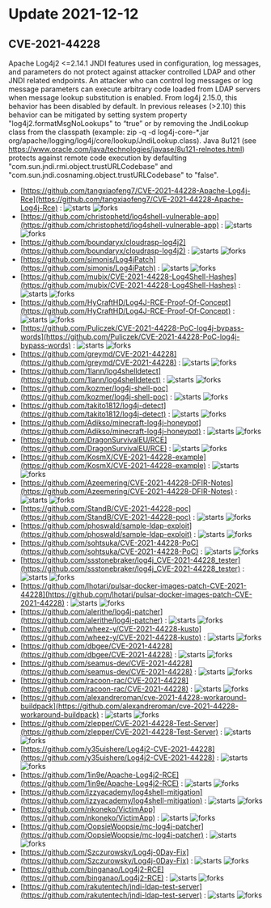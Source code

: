 # Update 2021-12-12
## CVE-2021-44228
 Apache Log4j2 &lt;=2.14.1 JNDI features used in configuration, log messages, and parameters do not protect against attacker controlled LDAP and other JNDI related endpoints. An attacker who can control log messages or log message parameters can execute arbitrary code loaded from LDAP servers when message lookup substitution is enabled. From log4j 2.15.0, this behavior has been disabled by default. In previous releases (&gt;2.10) this behavior can be mitigated by setting system property &quot;log4j2.formatMsgNoLookups&quot; to &#8220;true&#8221; or by removing the JndiLookup class from the classpath (example: zip -q -d log4j-core-*.jar org/apache/logging/log4j/core/lookup/JndiLookup.class). Java 8u121 (see https://www.oracle.com/java/technologies/javase/8u121-relnotes.html) protects against remote code execution by defaulting &quot;com.sun.jndi.rmi.object.trustURLCodebase&quot; and &quot;com.sun.jndi.cosnaming.object.trustURLCodebase&quot; to &quot;false&quot;.

- [https://github.com/tangxiaofeng7/CVE-2021-44228-Apache-Log4j-Rce](https://github.com/tangxiaofeng7/CVE-2021-44228-Apache-Log4j-Rce) :  ![starts](https://img.shields.io/github/stars/tangxiaofeng7/CVE-2021-44228-Apache-Log4j-Rce.svg) ![forks](https://img.shields.io/github/forks/tangxiaofeng7/CVE-2021-44228-Apache-Log4j-Rce.svg)
- [https://github.com/christophetd/log4shell-vulnerable-app](https://github.com/christophetd/log4shell-vulnerable-app) :  ![starts](https://img.shields.io/github/stars/christophetd/log4shell-vulnerable-app.svg) ![forks](https://img.shields.io/github/forks/christophetd/log4shell-vulnerable-app.svg)
- [https://github.com/boundaryx/cloudrasp-log4j2](https://github.com/boundaryx/cloudrasp-log4j2) :  ![starts](https://img.shields.io/github/stars/boundaryx/cloudrasp-log4j2.svg) ![forks](https://img.shields.io/github/forks/boundaryx/cloudrasp-log4j2.svg)
- [https://github.com/simonis/Log4jPatch](https://github.com/simonis/Log4jPatch) :  ![starts](https://img.shields.io/github/stars/simonis/Log4jPatch.svg) ![forks](https://img.shields.io/github/forks/simonis/Log4jPatch.svg)
- [https://github.com/mubix/CVE-2021-44228-Log4Shell-Hashes](https://github.com/mubix/CVE-2021-44228-Log4Shell-Hashes) :  ![starts](https://img.shields.io/github/stars/mubix/CVE-2021-44228-Log4Shell-Hashes.svg) ![forks](https://img.shields.io/github/forks/mubix/CVE-2021-44228-Log4Shell-Hashes.svg)
- [https://github.com/HyCraftHD/Log4J-RCE-Proof-Of-Concept](https://github.com/HyCraftHD/Log4J-RCE-Proof-Of-Concept) :  ![starts](https://img.shields.io/github/stars/HyCraftHD/Log4J-RCE-Proof-Of-Concept.svg) ![forks](https://img.shields.io/github/forks/HyCraftHD/Log4J-RCE-Proof-Of-Concept.svg)
- [https://github.com/Puliczek/CVE-2021-44228-PoC-log4j-bypass-words](https://github.com/Puliczek/CVE-2021-44228-PoC-log4j-bypass-words) :  ![starts](https://img.shields.io/github/stars/Puliczek/CVE-2021-44228-PoC-log4j-bypass-words.svg) ![forks](https://img.shields.io/github/forks/Puliczek/CVE-2021-44228-PoC-log4j-bypass-words.svg)
- [https://github.com/greymd/CVE-2021-44228](https://github.com/greymd/CVE-2021-44228) :  ![starts](https://img.shields.io/github/stars/greymd/CVE-2021-44228.svg) ![forks](https://img.shields.io/github/forks/greymd/CVE-2021-44228.svg)
- [https://github.com/1lann/log4shelldetect](https://github.com/1lann/log4shelldetect) :  ![starts](https://img.shields.io/github/stars/1lann/log4shelldetect.svg) ![forks](https://img.shields.io/github/forks/1lann/log4shelldetect.svg)
- [https://github.com/kozmer/log4j-shell-poc](https://github.com/kozmer/log4j-shell-poc) :  ![starts](https://img.shields.io/github/stars/kozmer/log4j-shell-poc.svg) ![forks](https://img.shields.io/github/forks/kozmer/log4j-shell-poc.svg)
- [https://github.com/takito1812/log4j-detect](https://github.com/takito1812/log4j-detect) :  ![starts](https://img.shields.io/github/stars/takito1812/log4j-detect.svg) ![forks](https://img.shields.io/github/forks/takito1812/log4j-detect.svg)
- [https://github.com/Adikso/minecraft-log4j-honeypot](https://github.com/Adikso/minecraft-log4j-honeypot) :  ![starts](https://img.shields.io/github/stars/Adikso/minecraft-log4j-honeypot.svg) ![forks](https://img.shields.io/github/forks/Adikso/minecraft-log4j-honeypot.svg)
- [https://github.com/DragonSurvivalEU/RCE](https://github.com/DragonSurvivalEU/RCE) :  ![starts](https://img.shields.io/github/stars/DragonSurvivalEU/RCE.svg) ![forks](https://img.shields.io/github/forks/DragonSurvivalEU/RCE.svg)
- [https://github.com/KosmX/CVE-2021-44228-example](https://github.com/KosmX/CVE-2021-44228-example) :  ![starts](https://img.shields.io/github/stars/KosmX/CVE-2021-44228-example.svg) ![forks](https://img.shields.io/github/forks/KosmX/CVE-2021-44228-example.svg)
- [https://github.com/Azeemering/CVE-2021-44228-DFIR-Notes](https://github.com/Azeemering/CVE-2021-44228-DFIR-Notes) :  ![starts](https://img.shields.io/github/stars/Azeemering/CVE-2021-44228-DFIR-Notes.svg) ![forks](https://img.shields.io/github/forks/Azeemering/CVE-2021-44228-DFIR-Notes.svg)
- [https://github.com/StandB/CVE-2021-44228-poc](https://github.com/StandB/CVE-2021-44228-poc) :  ![starts](https://img.shields.io/github/stars/StandB/CVE-2021-44228-poc.svg) ![forks](https://img.shields.io/github/forks/StandB/CVE-2021-44228-poc.svg)
- [https://github.com/phoswald/sample-ldap-exploit](https://github.com/phoswald/sample-ldap-exploit) :  ![starts](https://img.shields.io/github/stars/phoswald/sample-ldap-exploit.svg) ![forks](https://img.shields.io/github/forks/phoswald/sample-ldap-exploit.svg)
- [https://github.com/sohtsuka/CVE-2021-44228-PoC](https://github.com/sohtsuka/CVE-2021-44228-PoC) :  ![starts](https://img.shields.io/github/stars/sohtsuka/CVE-2021-44228-PoC.svg) ![forks](https://img.shields.io/github/forks/sohtsuka/CVE-2021-44228-PoC.svg)
- [https://github.com/ssstonebraker/log4j_CVE-2021-44228_tester](https://github.com/ssstonebraker/log4j_CVE-2021-44228_tester) :  ![starts](https://img.shields.io/github/stars/ssstonebraker/log4j_CVE-2021-44228_tester.svg) ![forks](https://img.shields.io/github/forks/ssstonebraker/log4j_CVE-2021-44228_tester.svg)
- [https://github.com/lhotari/pulsar-docker-images-patch-CVE-2021-44228](https://github.com/lhotari/pulsar-docker-images-patch-CVE-2021-44228) :  ![starts](https://img.shields.io/github/stars/lhotari/pulsar-docker-images-patch-CVE-2021-44228.svg) ![forks](https://img.shields.io/github/forks/lhotari/pulsar-docker-images-patch-CVE-2021-44228.svg)
- [https://github.com/alerithe/log4j-patcher](https://github.com/alerithe/log4j-patcher) :  ![starts](https://img.shields.io/github/stars/alerithe/log4j-patcher.svg) ![forks](https://img.shields.io/github/forks/alerithe/log4j-patcher.svg)
- [https://github.com/wheez-y/CVE-2021-44228-kusto](https://github.com/wheez-y/CVE-2021-44228-kusto) :  ![starts](https://img.shields.io/github/stars/wheez-y/CVE-2021-44228-kusto.svg) ![forks](https://img.shields.io/github/forks/wheez-y/CVE-2021-44228-kusto.svg)
- [https://github.com/dbgee/CVE-2021-44228](https://github.com/dbgee/CVE-2021-44228) :  ![starts](https://img.shields.io/github/stars/dbgee/CVE-2021-44228.svg) ![forks](https://img.shields.io/github/forks/dbgee/CVE-2021-44228.svg)
- [https://github.com/seamus-dev/CVE-2021-44228](https://github.com/seamus-dev/CVE-2021-44228) :  ![starts](https://img.shields.io/github/stars/seamus-dev/CVE-2021-44228.svg) ![forks](https://img.shields.io/github/forks/seamus-dev/CVE-2021-44228.svg)
- [https://github.com/racoon-rac/CVE-2021-44228](https://github.com/racoon-rac/CVE-2021-44228) :  ![starts](https://img.shields.io/github/stars/racoon-rac/CVE-2021-44228.svg) ![forks](https://img.shields.io/github/forks/racoon-rac/CVE-2021-44228.svg)
- [https://github.com/alexandreroman/cve-2021-44228-workaround-buildpack](https://github.com/alexandreroman/cve-2021-44228-workaround-buildpack) :  ![starts](https://img.shields.io/github/stars/alexandreroman/cve-2021-44228-workaround-buildpack.svg) ![forks](https://img.shields.io/github/forks/alexandreroman/cve-2021-44228-workaround-buildpack.svg)
- [https://github.com/zlepper/CVE-2021-44228-Test-Server](https://github.com/zlepper/CVE-2021-44228-Test-Server) :  ![starts](https://img.shields.io/github/stars/zlepper/CVE-2021-44228-Test-Server.svg) ![forks](https://img.shields.io/github/forks/zlepper/CVE-2021-44228-Test-Server.svg)
- [https://github.com/y35uishere/Log4j2-CVE-2021-44228](https://github.com/y35uishere/Log4j2-CVE-2021-44228) :  ![starts](https://img.shields.io/github/stars/y35uishere/Log4j2-CVE-2021-44228.svg) ![forks](https://img.shields.io/github/forks/y35uishere/Log4j2-CVE-2021-44228.svg)
- [https://github.com/1in9e/Apache-Log4j2-RCE](https://github.com/1in9e/Apache-Log4j2-RCE) :  ![starts](https://img.shields.io/github/stars/1in9e/Apache-Log4j2-RCE.svg) ![forks](https://img.shields.io/github/forks/1in9e/Apache-Log4j2-RCE.svg)
- [https://github.com/izzyacademy/log4shell-mitigation](https://github.com/izzyacademy/log4shell-mitigation) :  ![starts](https://img.shields.io/github/stars/izzyacademy/log4shell-mitigation.svg) ![forks](https://img.shields.io/github/forks/izzyacademy/log4shell-mitigation.svg)
- [https://github.com/nkoneko/VictimApp](https://github.com/nkoneko/VictimApp) :  ![starts](https://img.shields.io/github/stars/nkoneko/VictimApp.svg) ![forks](https://img.shields.io/github/forks/nkoneko/VictimApp.svg)
- [https://github.com/OopsieWoopsie/mc-log4j-patcher](https://github.com/OopsieWoopsie/mc-log4j-patcher) :  ![starts](https://img.shields.io/github/stars/OopsieWoopsie/mc-log4j-patcher.svg) ![forks](https://img.shields.io/github/forks/OopsieWoopsie/mc-log4j-patcher.svg)
- [https://github.com/Szczurowsky/Log4j-0Day-Fix](https://github.com/Szczurowsky/Log4j-0Day-Fix) :  ![starts](https://img.shields.io/github/stars/Szczurowsky/Log4j-0Day-Fix.svg) ![forks](https://img.shields.io/github/forks/Szczurowsky/Log4j-0Day-Fix.svg)
- [https://github.com/binganao/Log4j2-RCE](https://github.com/binganao/Log4j2-RCE) :  ![starts](https://img.shields.io/github/stars/binganao/Log4j2-RCE.svg) ![forks](https://img.shields.io/github/forks/binganao/Log4j2-RCE.svg)
- [https://github.com/rakutentech/jndi-ldap-test-server](https://github.com/rakutentech/jndi-ldap-test-server) :  ![starts](https://img.shields.io/github/stars/rakutentech/jndi-ldap-test-server.svg) ![forks](https://img.shields.io/github/forks/rakutentech/jndi-ldap-test-server.svg)

